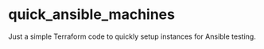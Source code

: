 # quick_ansible_machines

Just a simple Terraform code to quickly setup instances for Ansible testing. 